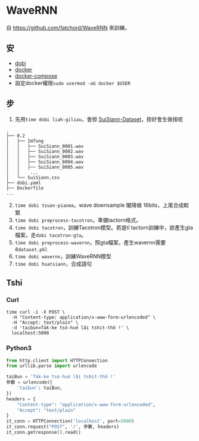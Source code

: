 # WaveRNN
自 https://github.com/fatchord/WaveRNN 來訓練。

## 安
- [dobi](https://github.com/dnephin/dobi)
- [docker](https://docs.docker.com/engine/installation/linux/docker-ce/ubuntu/)
- [docker-compose](https://docs.docker.com/compose/install/)
- 設定docker權限`sudo usermod -aG docker $USER`

## 步
1. 先用`time dobi liah-giliau`，會掠 [SuiSiann-Dataset](https://suisiann-dataset.ithuan.tw/)，掠好會生做按呢
```
.
├── 0.2
│   ├── ImTong
│   │   ├── SuiSiann_0001.wav
│   │   ├── SuiSiann_0002.wav
│   │   ├── SuiSiann_0003.wav
│   │   ├── SuiSiann_0004.wav
│   │   ├── SuiSiann_0005.wav
│   │    ...
│   └── SuiSiann.csv
├── dobi.yaml
├── Dockerfile
...
```
2. `time dobi tsuan-pianma`，wave downsample 閣降做 16bits，上尾合成較緊
3. `time dobi preprocess-tacotron`，準備tactorn格式。
4. `time dobi tacotron`，訓練Tacotron模型。若是tī tactorn訓練中，欲產生gta檔案，走`dobi tacotron-gta`。
5. `time dobi preprocess-wavernn`，照gta檔案，產生wavernn需要ê`dataset.pkl`
6. `time dobi wavernn`，訓練WaveRNN模型
7. `time dobi huatsiann`，合成語句

## Tshi
### Curl
```
time curl -i -X POST \
  -H "Content-type: application/x-www-form-urlencoded" \
  -H "Accept: text/plain" \
  -d 'taibun=Ta̍k-ke tsò-hué lâi tshit-thô !' \
  localhost:5000
```
### Python3
```python
from http.client import HTTPConnection
from urllib.parse import urlencode

taiBun = 'Ta̍k-ke tsò-hué lâi tshit-thô !'
參數 = urlencode({
    'taibun': taiBun,
})
headers = {
    "Content-type": "application/x-www-form-urlencoded",
    "Accept": "text/plain"
}
it_conn = HTTPConnection('localhost', port=5000)
it_conn.request("POST", '/', 參數, headers)
it_conn.getresponse().read()
```
